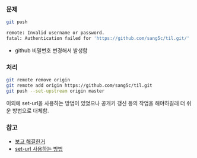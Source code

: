### 문제

```bash
git push

remote: Invalid username or password.
fatal: Authentication failed for 'https://github.com/sang5c/til.git/'
```

- github 비밀번호 변경해서 발생함

### 처리

```bash
git remote remove origin
git remote add origin https://github.com/sang5c/til.git
git push --set-upstream origin master
```

이외에 set-url을 사용하는 방법이 있었으나 공개키 갱신 등의 작업을 해야하길래 더 쉬운 방법으로 대체함.

### 참고

- [보고 해결한거](https://m.blog.naver.com/PostView.nhn?blogId=xyz37&logNo=220056104469&proxyReferer=https:%2F%2Fwww.google.com%2F)
- [set-url 사용하는 방법](https://stackoverflow.com/questions/29297154/github-invalid-username-or-password)

